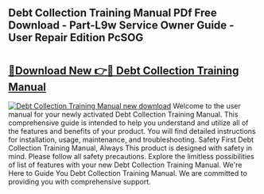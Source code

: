 ## Debt Collection Training Manual PDf Free Download - Part-L9w Service Owner Guide - User Repair Edition PcSOG

# <h2><a href="http://bc35462.oget.top/?id=Debt+Collection+Training+Manual">🔗Download New 👉🔴 Debt Collection Training Manual</a></h2>

[![Debt Collection Training Manual new download](https://i.imgur.com/5g1atiW.png)](http://bc35462.oget.top/?id=Debt+Collection+Training+Manual)
Welcome to the user manual for your newly activated Debt Collection Training Manual. This comprehensive guide is intended to help you understand and utilize all of the features and benefits of your product. You will find detailed instructions for installation, usage, maintenance, and troubleshooting. Safety First Debt Collection Training Manual, Always This product is designed with safety in mind. Please follow all safety precautions. Explore the limitless possibilities of list of features with your new Debt Collection Training Manual. We're Here to Guide You Debt Collection Training Manual. We are committed to providing you with comprehensive support.
